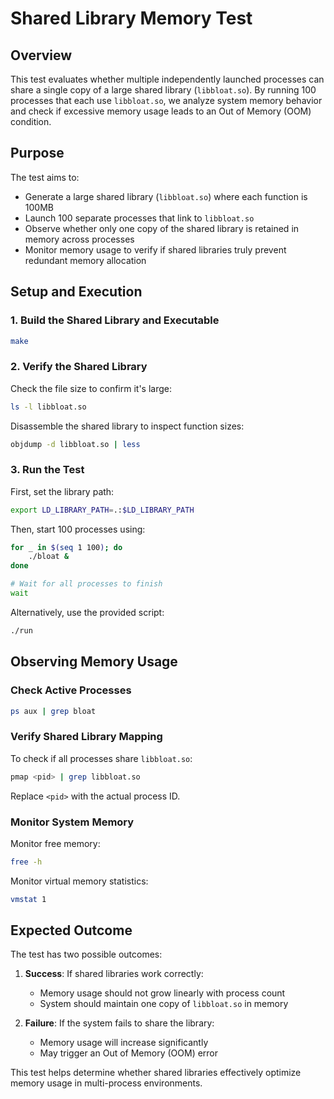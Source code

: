 # Shared Library Memory Test

## Overview
This test evaluates whether multiple independently launched processes can share a single copy of a large shared library (`libbloat.so`). By running 100 processes that each use `libbloat.so`, we analyze system memory behavior and check if excessive memory usage leads to an Out of Memory (OOM) condition.

## Purpose
The test aims to:

- Generate a large shared library (`libbloat.so`) where each function is 100MB
- Launch 100 separate processes that link to `libbloat.so`
- Observe whether only one copy of the shared library is retained in memory across processes
- Monitor memory usage to verify if shared libraries truly prevent redundant memory allocation

## Setup and Execution

### 1. Build the Shared Library and Executable

```bash
make
```

### 2. Verify the Shared Library

Check the file size to confirm it's large:
```bash
ls -l libbloat.so
```

Disassemble the shared library to inspect function sizes:
```bash
objdump -d libbloat.so | less
```

### 3. Run the Test

First, set the library path:
```bash
export LD_LIBRARY_PATH=.:$LD_LIBRARY_PATH
```

Then, start 100 processes using:
```bash
for _ in $(seq 1 100); do
    ./bloat &
done

# Wait for all processes to finish
wait
```

Alternatively, use the provided script:
```bash
./run
```

## Observing Memory Usage

### Check Active Processes
```bash
ps aux | grep bloat
```

### Verify Shared Library Mapping
To check if all processes share `libbloat.so`:
```bash
pmap <pid> | grep libbloat.so
```
Replace `<pid>` with the actual process ID.

### Monitor System Memory
Monitor free memory:
```bash
free -h
```

Monitor virtual memory statistics:
```bash
vmstat 1
```

## Expected Outcome

The test has two possible outcomes:

1. **Success**: If shared libraries work correctly:
   - Memory usage should not grow linearly with process count
   - System should maintain one copy of `libbloat.so` in memory

2. **Failure**: If the system fails to share the library:
   - Memory usage will increase significantly
   - May trigger an Out of Memory (OOM) error

This test helps determine whether shared libraries effectively optimize memory usage in multi-process environments.